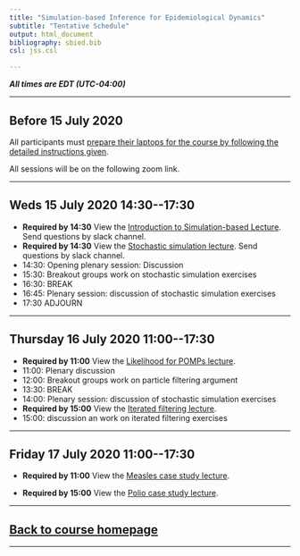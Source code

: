 ```yaml
---
title: "Simulation-based Inference for Epidemiological Dynamics"
subtitle: "Tentative Schedule"
output: html_document
bibliography: sbied.bib
csl: jss.csl

---
```


***All times are EDT (UTC-04:00)***



---------------------

## Before 15 July 2020

All participants must [prepare their laptops for the course by following the detailed instructions given](https://kingaa.github.io/sbied/prep/).

All sessions will be on the following zoom link.

---------------------

## Weds 15 July 2020 14:30--17:30

- **Required by 14:30** View the [Introduction to Simulation-based Lecture]().
  Send questions by slack channel.
- **Required by 14:30** View the [Stochastic simulation lecture]().
  Send questions by slack channel.
- 14:30: Opening plenary session: Discussion
- 15:30: Breakout groups work on stochastic simulation exercises
- 16:30: BREAK
- 16:45: Plenary session: discussion of stochastic simulation exercises
- 17:30  ADJOURN

---------------------

## Thursday 16 July 2020 11:00--17:30

- **Required by 11:00** View the [Likelihood for POMPs lecture]().
- 11:00: Plenary discussion
- 12:00: Breakout groups work on particle filtering argument
- 13:30: BREAK
- 14:00: Plenary session: discussion of stochastic simulation exercises
- **Required by 15:00** View the [Iterated filtering lecture]().
- 15:00: discussion an work on iterated filtering exercises

---------------------

## Friday 17 July 2020 11:00--17:30

- **Required by 11:00** View the [Measles case study lecture]().

- **Required by 15:00** View the [Polio case study lecture]().


	
------------------------------

## [Back to course homepage](./index.html)

------------------------------
